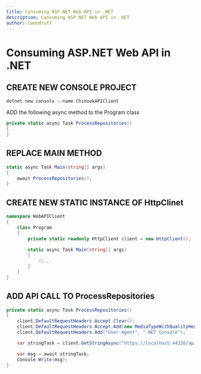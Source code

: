 ```yaml
---
title: Consuming ASP.NET Web API in .NET
description: Consuming ASP.NET Web API in .NET
author: cwoodruff
---
```

# Consuming ASP.NET Web API in .NET

## CREATE NEW CONSOLE PROJECT

```dos
dotnet new console --name ChinookAPIClient
```

ADD the following async method to the Program class 

```csharp
private static async Task ProcessRepositories()
{
}
```

## REPLACE MAIN METHOD

```csharp
static async Task Main(string[] args)
{
    await ProcessRepositories();
}
```

## CREATE NEW STATIC INSTANCE OF HttpClinet

```csharp
namespace WebAPIClient
{
    class Program
    {
        private static readonly HttpClient client = new HttpClient();

        static async Task Main(string[] args)
        {
            //...
        }
    }
}
```

## ADD API CALL TO ProcessRepositories

```csharp
private static async Task ProcessRepositories()
{
    client.DefaultRequestHeaders.Accept.Clear();
    client.DefaultRequestHeaders.Accept.Add(new MediaTypeWithQualityHeaderValue("application/json"));
    client.DefaultRequestHeaders.Add("User-Agent", ".NET Console");

    var stringTask = client.GetStringAsync("https://localhost:44320/api/v1/Customer");

    var msg = await stringTask;
    Console.Write(msg);
}
```
